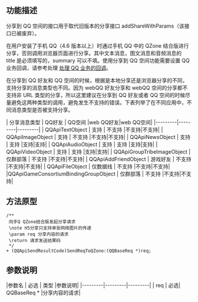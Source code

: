 
## 功能描述
分享到 QQ 空间的接口用于取代旧版本的分享接口 addShareWithParams（该接口已被废弃）。

在用户安装了手机 QQ（4.6 版本以上）时通过手机 QQ 中的 QZone 结合版进行分享，否则调用浏览器页面进行分享。其中文本消息，图文消息和音频消息的 title 是必须填写的，summary 可以不填。使用分享到 QQ 空间功能需要设置 QQ 业务回调，请参考处理 [处理 QQ 业务的回调](https://cloud.tencent.com/document/product/630/11887)。

在分享到 QQ 好友和 QQ 空间的时候，根据是本地分享还是浏览器分享的不同，支持分享的消息类型也不同。因为 webQQ 好友分享和 webQQ 空间的分享都不支持非 URL 类型的分享，所以这里建议在分享到 QQ 好友或者 QQ 空间的时候尽量避免这两种类型的调用，避免发生不支持的错误。下表列举了在不同应用中，不同消息类型是否被支持分享。


| 分享消息类型 | QQ好友 | QQ空间 |web QQ好友|web QQ空间|
|---------|---------|---------|
| QQApiTextObject | 支持 | 不支持 |不支持|不支持|
| QQApiImageObject | 支持 | 不支持 |不支持|不支持|
| QQApiNewsObject | 支持 | 支持 |支持|支持|
| QQApiAudioObject | 支持 | 支持 |支持|支持|
| QQApiVideoObject | 支持 | 支持 |支持|支持|
| QQApiGroupTribeImageObject | 仅群部落 | 不支持 |不支持|不支持|
| QQApiAddFriendObject | 游戏好友 | 不支持 |不支持|不支持|
| QQApiFileObject | 仅数据线 | 不支持 |不支持|不支持|
|QQApiGameConsortiumBindingGroupObject | 仅群部落 | 不支持 |不支持|不支持|

## 方法原型

```
/**
 向手Q QZone结合版发起分享请求
 \note H5分享只支持单张网络图片的传递
 \param req 分享内容的请求
 \return 请求发送结果码
 */
+ (QQApiSendResultCode)SendReqToQZone:(QQBaseReq *)req;
```

## 参数说明 

|参数名 | 必选 | 类型 |参数说明|
|---------|---------|---------|
| req | 必选| QQBaseReq * |分享内容的请求|
